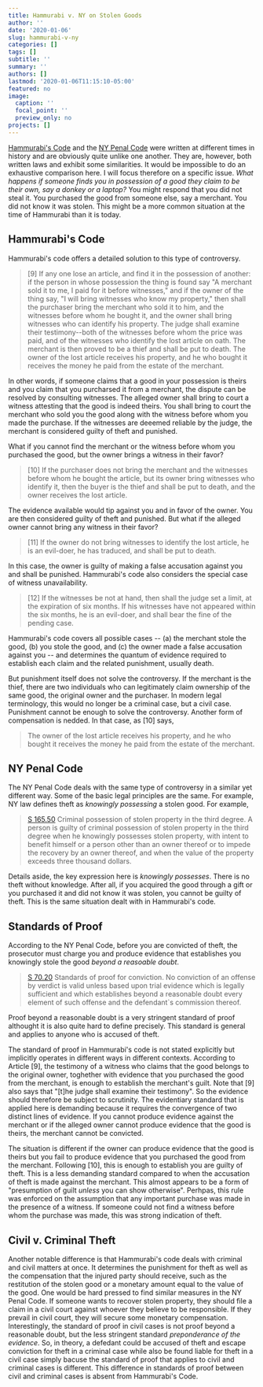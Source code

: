 ```yaml
---
title: Hammurabi v. NY on Stolen Goods
author: ''
date: '2020-01-06'
slug: hammurabi-v-ny
categories: []
tags: []
subtitle: ''
summary: ''
authors: []
lastmod: '2020-01-06T11:15:10-05:00'
featured: no
image:
  caption: ''
  focal_point: ''
  preview_only: no
projects: []
---
```


[Hammurabi's Code](https://avalon.law.yale.edu/ancient/hamframe.asp) and the [NY Penal Code](http://ypdcrime.com/penal.law/) were written at different times in history and are obviously quite unlike one another. They are, however, both written laws and exhibit some similarities. It would be impossible to do an exhaustive comparison here. I will focus therefore on a specific issue. *What happens if someone finds you in possession of a good they claim to be their own, say a donkey or a laptop?* You might respond that you did not steal it. You purchased the good from someone else, say a merchant. You did not know it was stolen. This might be a more common situation at the time of Hammurabi than it is today. 

## Hammurabi's Code

Hammurabi's code offers a detailed solution to this type of controversy.

> [9] If any one lose an article, and find it in the possession of another: if the person in whose possession the thing is found say "A merchant sold it to me, I paid for it before witnesses," and if the owner of the thing say, "I will bring witnesses who know my property," then shall the purchaser bring the merchant who sold it to him, and the witnesses before whom he bought it, and the owner shall bring witnesses who can identify his property. The judge shall examine their testimony--both of the witnesses before whom the price was paid, and of the witnesses who identify the lost article on oath. The merchant is then proved to be a thief and shall be put to death. The owner of the lost article receives his property, and he who bought it receives the money he paid from the estate of the merchant. 

In other words, if someone claims that a good in your possession is theirs and you claim that you purcharsed it from a merchant, the dispute can be resolved by consulting witnesses. The alleged owner shall bring to court a witness attesting that the good is indeed theirs. You shall bring to court the merchant who sold you the good along with the witness before whom you made the purchase. If the witnesses are deeemed reliable by the judge, the merchant is considered guilty of theft and punished.

What if you cannot find the merchant or the witness before whom you purchased the good, but the owner brings a witness in their favor?

> [10] If the purchaser does not bring the merchant and the witnesses before whom he bought the article, but its owner bring witnesses who identify it, then the buyer is the thief and shall be put to death, and the owner receives the lost article.

The evidence available would tip against you and in favor of the owner. You are then considered guilty of theft and punished. But what if the alleged owner cannot bring any witness in their favor?

> [11] If the owner do not bring witnesses to identify the lost article, he is an evil-doer, he has traduced, and shall be put to death.

In this case, the owner is guilty of making a false accusation against you and shall be punished. Hammurabi's code also considers the special case of witness unavailability.

> [12] If the witnesses be not at hand, then shall the judge set a limit, at the expiration of six months. If his witnesses have not appeared within the six months, he is an evil-doer, and shall bear the fine of the pending case.

Hammurabi's code covers all possible cases -- (a) the merchant stole the good, (b) you stole the good, and (c) the owner made a false accusation against you -- and determines the quantum of evidence required to establish each claim and the related punishment, usually death. 

But punishment itself does not solve the controversy. If the merchant is the thief, there are two individuals who can legitimately claim ownership of the same good, the original owner and the purchaser. In modern legal terminology, this would no longer be a criminal case, but a civil case. Punishment cannot be enough to solve the controversy. Another form of compensation is nedded.  In that case, as [10] says, 

> The owner of the lost article receives his property, and he who bought it receives the money he paid from the estate of the merchant. 

## NY Penal Code

The NY Penal Code deals with the same type of controversy in a similar yet different way. Some of the basic legal principles are the same. For example, NY law defines theft as *knowingly possessing* a stolen good. For example, 

> [S 165.50](http://ypdcrime.com/penal.law/article165.htm?zoom_highlight=theft#p165.50) Criminal possession of stolen property in the third degree.
  A person is guilty of criminal possession of stolen property in the
third degree when he knowingly possesses stolen property, with intent to
benefit himself or a person other than an owner thereof or to impede the
recovery by an owner thereof, and when the value of the property exceeds
three thousand dollars.
  
Details aside, the key expression here is *knowingly possesses*. There is no theft without knowledge. After all, if you acquired the good through a gift or you purchased it and did not know it was stolen, you cannot be guilty of theft. 
This is the same situation dealt with in Hammurabi's code. 

## Standards of Proof

According to the NY Penal Code, before you are convicted of theft, the prosecutor must charge you and produce evidence that establishes you knowingly stole the good *beyond a reasoable doubt*. 

> [S 70.20](http://ypdcrime.com/cpl/article70.htm#c70.20)  Standards of proof for conviction.
  No conviction of an offense by verdict is valid unless based upon
trial evidence which is legally sufficient and which establishes beyond
a reasonable doubt every element of such offense and the defendant`s
commission thereof.

Proof beyond a reasonable doubt is a very stringent standard of proof althought it is also 
quite hard to define precisely.  This standard is general and 
applies to anyone who is accused of theft.

The standard of proof in Hammurabi's code is not stated explicitly but implicitly operates in different ways in different contexts. According to Article [9],  the testimony of a witness who claims that the good belongs to the original owner, toghether with evidence that you purchased the good from the merchant, is enough to establish the merchant's guilt. Note that [9] also says that "[t]he judge shall examine their testimony". So the evidence should therefore be subject to scrutinity. The evidentiary standard that is applied here is demanding because it requires the convergence of two distinct lines of evidence. If you cannot produce evidence against the merchant or if the alleged owner cannot produce evidence that the good is theirs, the merchant cannot be convicted. 

The situation is different if the owner can produce evidence that the good is theirs but you 
fail to produce evidence that you purchased the good from the merchant. Following [10], this is enough to establish you are guilty of theft. This is a less demanding standard compared to when the accusation of theft is made against the merchant. This almost appears to be a form of "presumption of guilt *unless* you can show otherwise". Perhpas, this rule was enforced on the assumption that any important purchase was made in the presence of a witness. If someone could not find a witness before whom the purchase was made, this was strong indication of theft. 

## Civil v. Criminal Theft

Another notable difference is that Hammurabi's code deals with criminal and civil matters at once. It determines the punishment for theft as well as the compensation that the injured party should receive, such as the restitution of the stolen good or a monetary amount equal to the value of the good. One would be hard pressed to find similar measures in the NY Penal Code. If someone wants to recover stolen property, they should file a claim in a civil court against whoever they believe to be responsible. If they prevail in civil court, they will secure some monetary compensation. Interestingly, the standard of proof in civil cases is not proof beyond a reasonable doubt, but the less stringent standard *preponderance of the evidence*. So, in theory, a defedant could be accused of theft and escape conviction for theft in a criminal case while also be found liable for theft in a civil case simply bacuse the standard of proof that applies to civil and criminal cases is different. This difference in standards of proof between civil and criminal cases is absent from Hammurabi's Code.  

